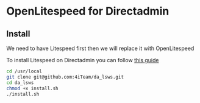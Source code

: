 # OpenLitespeed for Directadmin

## Install

We need to have Litespeed first then we will replace it with OpenLitespeed

To install Litespeed on Directadmin you can follow [this guide](https://www.litespeedtech.com/support/wiki/doku.php/litespeed_wiki:directadmin:custombuild-installation)

```bash
cd /usr/local
git clone git@github.com:4iTeam/da_lsws.git
cd da_lsws
chmod +x install.sh
./install.sh

```



